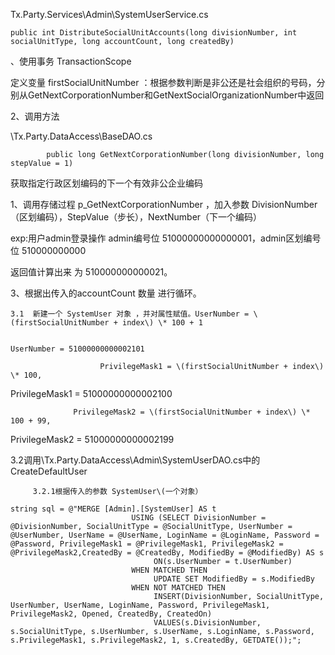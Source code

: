 Tx.Party.Services\Admin\SystemUserService.cs

```
public int DistributeSocialUnitAccounts(long divisionNumber, int socialUnitType, long accountCount, long createdBy)
```

、使用事务 TransactionScope

定义变量 firstSocialUnitNumber    ：根据参数判断是非公还是社会组织的号码，分别从GetNextCorporationNumber和GetNextSocialOrganizationNumber中返回

2、调用方法

\Tx.Party.DataAccess\BaseDAO.cs

```
        public long GetNextCorporationNumber(long divisionNumber, long stepValue = 1)
```

获取指定行政区划编码的下一个有效非公企业编码

1、调用存储过程  p\_GetNextCorporationNumber ，加入参数 DivisionNumber（区划编码），StepValue（步长），NextNumber（下一个编码）

exp:用户admin登录操作 admin编号位 51000000000000001，admin区划编号位 510000000000

返回值计算出来 为  510000000000021。

3、根据出传入的accountCount 数量 进行循环。

    3.1  新建一个 SystemUser 对象 ，并对属性赋值。UserNumber = \(firstSocialUnitNumber + index\) \* 100 + 1

                                                                                     UserNumber = 51000000000002101

                        PrivilegeMask1 = \(firstSocialUnitNumber + index\) \* 100,   PrivilegeMask1 = 51000000000002100

                  PrivilegeMask2 = \(firstSocialUnitNumber + index\) \* 100 + 99, PrivilegeMask2 = 51000000000002199



   3.2调用\Tx.Party.DataAccess\Admin\SystemUserDAO.cs中的CreateDefaultUser

         3.2.1根据传入的参数 SystemUser\(一个对象）

```
string sql = @"MERGE [Admin].[SystemUser] AS t
                           USING (SELECT DivisionNumber = @DivisionNumber, SocialUnitType = @SocialUnitType, UserNumber = @UserNumber, UserName = @UserName, LoginName = @LoginName, Password = @Password, PrivilegeMask1 = @PrivilegeMask1, PrivilegeMask2 = @PrivilegeMask2,CreatedBy = @CreatedBy, ModifiedBy = @ModifiedBy) AS s
                                ON(s.UserNumber = t.UserNumber)
                           WHEN MATCHED THEN
                                UPDATE SET ModifiedBy = s.ModifiedBy
                           WHEN NOT MATCHED THEN
                                INSERT(DivisionNumber, SocialUnitType, UserNumber, UserName, LoginName, Password, PrivilegeMask1, PrivilegeMask2, Opened, CreatedBy, CreatedOn) 
                                VALUES(s.DivisionNumber, s.SocialUnitType, s.UserNumber, s.UserName, s.LoginName, s.Password, s.PrivilegeMask1, s.PrivilegeMask2, 1, s.CreatedBy, GETDATE());";
```





